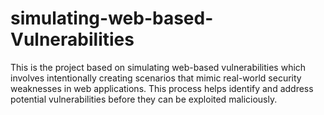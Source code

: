 # simulating-web-based-Vulnerabilities
This is the project based on simulating web-based vulnerabilities  which involves intentionally creating scenarios that mimic real-world security weaknesses in web applications. This process helps identify and address potential vulnerabilities before they can be exploited maliciously.
